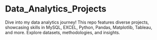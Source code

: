 # Data_Analytics_Projects
Dive into my data analytics journey! This repo features diverse projects, showcasing skills in MySQL, EXCEL, Python, Pandas, Matplotlib, Tableau, and more. Explore datasets, methodologies, and insights.
